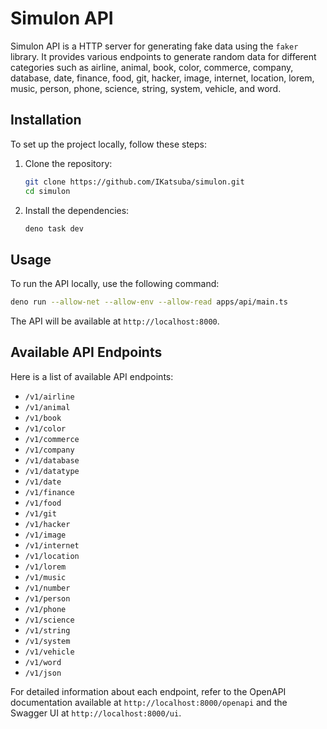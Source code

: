 # Simulon API

Simulon API is a HTTP server for generating fake data using the `faker`
library. It provides various endpoints to generate random data for different
categories such as airline, animal, book, color, commerce, company, database,
date, finance, food, git, hacker, image, internet, location, lorem, music,
person, phone, science, string, system, vehicle, and word.

## Installation

To set up the project locally, follow these steps:

1. Clone the repository:
   ```sh
   git clone https://github.com/IKatsuba/simulon.git
   cd simulon
   ```

2. Install the dependencies:
   ```sh
   deno task dev
   ```

## Usage

To run the API locally, use the following command:

```sh
deno run --allow-net --allow-env --allow-read apps/api/main.ts
```

The API will be available at `http://localhost:8000`.

## Available API Endpoints

Here is a list of available API endpoints:

- `/v1/airline`
- `/v1/animal`
- `/v1/book`
- `/v1/color`
- `/v1/commerce`
- `/v1/company`
- `/v1/database`
- `/v1/datatype`
- `/v1/date`
- `/v1/finance`
- `/v1/food`
- `/v1/git`
- `/v1/hacker`
- `/v1/image`
- `/v1/internet`
- `/v1/location`
- `/v1/lorem`
- `/v1/music`
- `/v1/number`
- `/v1/person`
- `/v1/phone`
- `/v1/science`
- `/v1/string`
- `/v1/system`
- `/v1/vehicle`
- `/v1/word`
- `/v1/json`

For detailed information about each endpoint, refer to the OpenAPI documentation
available at `http://localhost:8000/openapi` and the Swagger UI at
`http://localhost:8000/ui`.
